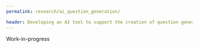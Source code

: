 ```yaml
---
permalink: research/ai_question_generation/

header: Developing an AI tool to support the creation of question generators
---
```


Work-in-progress